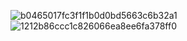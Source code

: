![b0465017fc3f1f1b0d0bd5663c6b32a1](https://github.com/user-attachments/assets/017be08b-1134-43f4-b39f-2c912b7c96b4)
![1212b86ccc1c826066ea8ee6fa378ff0](https://github.com/user-attachments/assets/84695f43-caab-436f-8326-82e93365bdb8)
